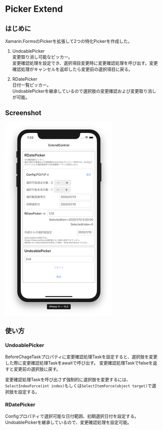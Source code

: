 # Picker Extend

## はじめに

Xamarin.FormsのPickerを拡張して2つの特化Pickerを作成した。

1. UndoablePicker<br/>
変更取り消し可能なピッカー。<br/>
変更確認処理を設定でき、選択項目変更時に変更確認処理を呼び出す。変更確認処理がキャンセルを返却したら変更前の選択項目に戻る。

1. RDatePicker<br/>
日付一覧ピッカー。<br/>
UndoablePickerを継承しているので選択肢の変更確認および変更取り消しが可能。

## Screenshot

![スクリーンショット](image/screenshot01.png)

## 使い方

### UndoablePicker

BeforeChageTaskプロパティに変更確認処理Taskを設定すると、選択肢を変更した際に変更確認処理Taskをawaitで呼び出す。
変更確認処理Taskでfalseを返すと変更前の選択肢に戻す。

変更確認処理Taskを呼び出さず強制的に選択肢を変更するには、```SelectIndexForce(int index)```もしくは```SelectItemForce(object target)```で選択肢を設定する。

### RDatePicker

Configプロパティで選択可能な日付範囲、初期選択日付を設定する。
UndoablePickerを継承しているので、変更確認処理を設定可能。
